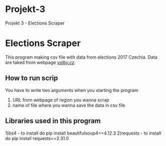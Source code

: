 # Projekt-3
Projekt 3 - Elections Scraper
# Elections Scraper
This program making csv file with data from elections 2017 Czechia. Data are taked from webpage [*volby.cz*](https://volby.cz/pls/ps2017nss/ps3?xjazyk=CZ).

## How to run scrip
You have to write two arguments when you starting the program
1) URL from webpage of region you wanna scrap
2) name of file where you wanna save the data in csv file

## Libraries used in this program
1)bs4 - to install do pip install beautifulsoup4==4.12.3
2)requests - to install do pip install requests==2.31.0

## 


